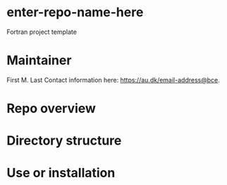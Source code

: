 # enter-repo-name-here
Fortran project template

# Maintainer
First M. Last
Contact information here: <https://au.dk/email-address@bce>.

# Repo overview

# Directory structure

# Use or installation
